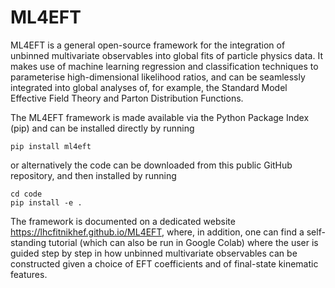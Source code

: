# ML4EFT
ML4EFT is a general open-source framework for the integration of unbinned multivariate observables into global fits of particle physics data.
It makes use of machine learning regression and classification techniques to parameterise high-dimensional likelihood ratios,
and can be seamlessly integrated into
global analyses of, for example, the Standard Model Effective Field Theory and Parton Distribution Functions.

The ML4EFT framework is made available via the Python Package Index (pip) and can be installed directly 
by running 

``pip install ml4eft``

or alternatively the code can be downloaded from this public GitHub repository, and then installed by running

```shell
cd code
pip install -e .
```  

The framework is documented on a dedicated website
https://lhcfitnikhef.github.io/ML4EFT,
where, in addition, one can find a self-standing tutorial (which can also
be run in Google Colab) where the user is guided step by step in how
unbinned multivariate observables can be constructed given a choice of
EFT coefficients and of final-state kinematic features.